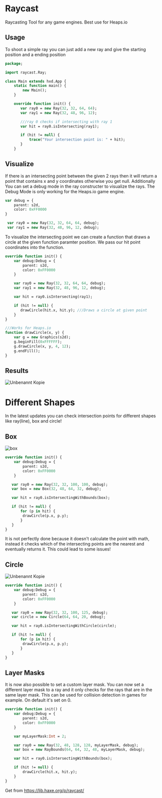 # Raycast
Raycasting Tool for any game engines. Best use for Heaps.io

## Usage
To shoot a simple ray you can just add a new ray and give the starting position and a ending position

```haxe
package;

import raycast.Ray;

class Main extends hxd.App {
    static function main() {
        new Main();
    }

    override function init() {
       var ray0 = new Ray(32, 32, 64, 64);
       var ray1 = new Ray(32, 48, 96, 12);

       ///ray 0 checks if intersecting with ray 1
       var hit = ray0.isIntersecting(ray1);

       if (hit != null) {
           trace("Your intersection point is: " + hit);
       }
    }
```

## Visualize

If there is an intersecting point between the given 2 rays then it will return a point that contains x and y coordinates otherwise you get null. Additionally You can set a debug mode in the ray constructer to visualize the rays. The Debug Mode is only working for the Heaps.io game engine.

```haxe
var debug = {
    parent: s2d,
    color: 0xFF0000
}

 var ray0 = new Ray(32, 32, 64, 64, debug);
 var ray1 = new Ray(32, 48, 96, 12, debug);
```
To visualize the intersecting point we can create a function that draws a circle at the given function paramter position. We pass our hit point coordinates into the function.

```haxe
override function init() {
    var debug:Debug = {
        parent: s2d,
        color: 0xFF0000 
    }

    var ray0 = new Ray(32, 32, 64, 64, debug);
    var ray1 = new Ray(32, 48, 96, 12, debug);

    var hit = ray0.isIntersecting(ray1);

    if (hit != null) {
       drawCircle(hit.x, hit.y); ///Draws a circle at given point
    }
}

///Works for Heaps.io
function drawCircle(x, y) {
    var g = new Graphics(s2d);
    g.beginFill(0xFFFFFF);
    g.drawCircle(x, y, 4, 12);
    g.endFill();
}
 ```
 
 ## Results
 
 ![Unbenannt Kopie](https://user-images.githubusercontent.com/48133099/143768413-43219c36-8f9f-45d8-9196-0289ce9c9e9b.png)
 
 
 
 
 # Different Shapes
 
 In the latest updates you can check intersection points for different shapes like ray(line), box and circle!
 
## Box
![box](https://user-images.githubusercontent.com/95177386/145609211-0fe71ea6-8942-4b82-b6b3-69b4fa715f51.PNG)

```haxe
override function init() {
    var debug:Debug = {
        parent: s2d,
        color: 0xFF0000 
    }

   var ray0 = new Ray(32, 32, 100, 100, debug);
   var box = new Box(32, 48, 64, 32, debug);

   var hit = ray0.isIntersectingWithBounds(box);

   if (hit != null) {
       for (p in hit) {
        drawCircle(p.x, p.y);
       }
   }
}
```

It is not perfectly done because it doesn't calculate the point with math, instead it checks which of the intersecting points are the nearest and eventually returns it. This could lead to some issues!

## Circle
![Unbenannt Kopie](https://user-images.githubusercontent.com/95177386/145609890-f593b0c4-0fb6-43c2-9d82-741ba1b7ded1.png)

```haxe
override function init() {
    var debug:Debug = {
        parent: s2d,
        color: 0xFF0000 
    }

   var ray0 = new Ray(32, 32, 100, 125, debug);
   var circle = new Circle(64, 64, 20, debug);

   var hit = ray0.isIntersectingWithCircle(circle);

   if (hit != null) {
       for (p in hit) {
        drawCircle(p.x, p.y);
       }
   }
}
```


## Layer Masks
It is now also possible to set a custom layer mask. You can now set a different layer mask to a ray and it only checks for the rays that are in the same layer mask. This can be used for collision detection in games for example. On default it's set on 0.

```haxe
override function init() {
    var debug:Debug = {
        parent: s2d,
        color: 0xFF0000
    }

    var myLayerMask:Int = 2;

    var ray0 = new Ray(32, 48, 128, 128, myLayerMask, debug);
    var box = new RayBounds(64, 64, 32, 48, myLayerMask, debug);

    var hit = ray0.isIntersectingWithBounds(box);

    if (hit != null) {
        drawCircle(hit.x, hit.y);
    }
}
```

 Get from https://lib.haxe.org/p/raycast/
